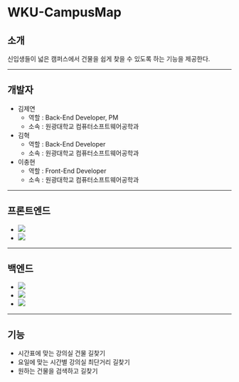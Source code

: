# WKU-CampusMap
## 소개

신입생들이 넓은 캠퍼스에서 건물을 쉽게 찾을 수 있도록 하는 기능을 제공한다.
***

## 개발자

* 김제연
  * 역할 : Back-End Developer, PM
  * 소속 : 원광대학교 컴퓨터소프트웨어공학과
* 김혁
  * 역할 : Back-End Developer
  * 소속 : 원광대학교 컴퓨터소프트웨어공학과
* 이충현
  * 역할 : Front-End Developer
  * 소속 : 원광대학교 컴퓨터소프트웨어공학과

***

## 프론트엔드

* <img src="https://img.shields.io/badge/JavaScript-F7DF1E?style=flat-square&logo=Swift&logoColor=black">
* <img src="https://img.shields.io/badge/React-9.6.7-61DAFB?style=flat-square&logo=React&logoColor=white">

***

## 백엔드

* <img src="https://img.shields.io/badge/Java-17+-F7DF1E?style=flat-square&logo=Oracle&logoColor=white">
* <img src="https://img.shields.io/badge/MariaDB-15.1-003545?style=flat-square&logo=MariaDB&logoColor=white">
* <img src="https://img.shields.io/badge/Spring Boot-3.1.1-6DB33F?style=flat-square&logo=Spring Boot&logoColor=white">

***

## 기능

* 시간표에 맞는 강의실 건물 길찾기
* 요일에 맞는 시간별 강의실 최단거리 길찾기
* 원하는 건물을 검색하고 길찾기
